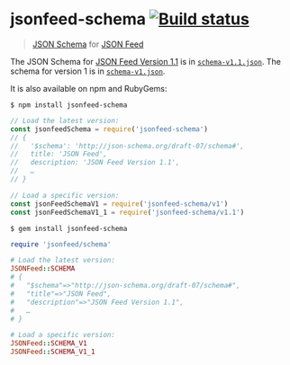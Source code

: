 # jsonfeed-schema [![Build status](https://img.shields.io/travis/sonicdoe/jsonfeed-schema/master.svg)](https://travis-ci.org/sonicdoe/jsonfeed-schema)

> [JSON Schema](http://json-schema.org) for [JSON Feed](https://jsonfeed.org)

The JSON Schema for [JSON Feed Version 1.1](https://jsonfeed.org/version/1.1) is in [`schema-v1.1.json`](./schema-v1.1.json). The schema for version 1 is in [`schema-v1.json`](./schema-v1.json).

It is also available on npm and RubyGems:

```
$ npm install jsonfeed-schema
```

```js
// Load the latest version:
const jsonfeedSchema = require('jsonfeed-schema')
// {
//   '$schema': 'http://json-schema.org/draft-07/schema#',
//   title: 'JSON Feed',
//   description: 'JSON Feed Version 1.1',
//   …
// }

// Load a specific version:
const jsonFeedSchemaV1 = require('jsonfeed-schema/v1')
const jsonFeedSchemaV1_1 = require('jsonfeed-schema/v1.1')
```

```
$ gem install jsonfeed-schema
```

```ruby
require 'jsonfeed/schema'

# Load the latest version:
JSONFeed::SCHEMA
# {
#   "$schema"=>"http://json-schema.org/draft-07/schema#",
#   "title"=>"JSON Feed",
#   "description"=>"JSON Feed Version 1.1",
#   …
# }

# Load a specific version:
JSONFeed::SCHEMA_V1
JSONFeed::SCHEMA_V1_1
```
